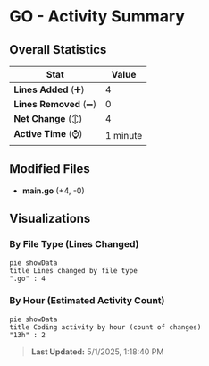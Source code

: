 # GO - Activity Summary 

## Overall Statistics

| Stat                   | Value                                                             |
| ---------------------- | ----------------------------------------------------------------- |
| **Lines Added** (➕)   | 4                                          |
| **Lines Removed** (➖) | 0                                        |
| **Net Change** (↕)    | 4                |
| **Active Time** (⌚)   | 1 minute |


## Modified Files
- **main.go** (+4, -0)

## Visualizations

### By File Type (Lines Changed)

```mermaid
pie showData
title Lines changed by file type
".go" : 4
```

### By Hour (Estimated Activity Count)

```mermaid
pie showData
title Coding activity by hour (count of changes)
"13h" : 2
```


> **Last Updated:** 5/1/2025, 1:18:40 PM